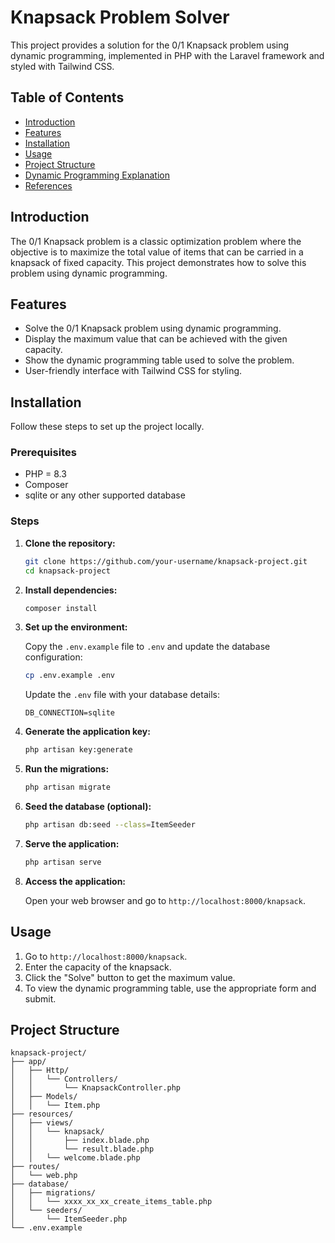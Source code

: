 # Knapsack Problem Solver

This project provides a solution for the 0/1 Knapsack problem using dynamic programming, implemented in PHP with the Laravel framework and styled with Tailwind CSS.

## Table of Contents

- [Introduction](#introduction)
- [Features](#features)
- [Installation](#installation)
- [Usage](#usage)
- [Project Structure](#project-structure)
- [Dynamic Programming Explanation](#dynamic-programming-explanation)
- [References](#references)

## Introduction

The 0/1 Knapsack problem is a classic optimization problem where the objective is to maximize the total value of items that can be carried in a knapsack of fixed capacity. This project demonstrates how to solve this problem using dynamic programming.

## Features

- Solve the 0/1 Knapsack problem using dynamic programming.
- Display the maximum value that can be achieved with the given capacity.
- Show the dynamic programming table used to solve the problem.
- User-friendly interface with Tailwind CSS for styling.

## Installation

Follow these steps to set up the project locally.

### Prerequisites

- PHP = 8.3
- Composer
- sqlite or any other supported database

### Steps

1. **Clone the repository:**

    ```bash
    git clone https://github.com/your-username/knapsack-project.git
    cd knapsack-project
    ```

2. **Install dependencies:**

    ```bash
    composer install
    ```

3. **Set up the environment:**

    Copy the `.env.example` file to `.env` and update the database configuration:

    ```bash
    cp .env.example .env
    ```

    Update the `.env` file with your database details:

    ```plaintext
    DB_CONNECTION=sqlite
    ```

4. **Generate the application key:**

    ```bash
    php artisan key:generate
    ```

5. **Run the migrations:**

    ```bash
    php artisan migrate
    ```

6. **Seed the database (optional):**

    ```bash
    php artisan db:seed --class=ItemSeeder
    ```

7. **Serve the application:**

    ```bash
    php artisan serve
    ```

8. **Access the application:**

    Open your web browser and go to `http://localhost:8000/knapsack`.

## Usage

1. Go to `http://localhost:8000/knapsack`.
2. Enter the capacity of the knapsack.
3. Click the "Solve" button to get the maximum value.
4. To view the dynamic programming table, use the appropriate form and submit.

## Project Structure

```plaintext
knapsack-project/
├── app/
│   ├── Http/
│   │   └── Controllers/
│   │       └── KnapsackController.php
│   ├── Models/
│   │   └── Item.php
├── resources/
│   ├── views/
│   │   └── knapsack/
│   │       ├── index.blade.php
│   │       └── result.blade.php
│   │   └── welcome.blade.php
├── routes/
│   └── web.php
├── database/
│   ├── migrations/
│   │   └── xxxx_xx_xx_create_items_table.php
│   └── seeders/
│       └── ItemSeeder.php
└── .env.example
```
